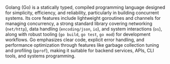 Golang (Go) is a statically typed, compiled programming language designed for simplicity, efficiency, and reliability, particularly in building concurrent systems. Its core features include lightweight goroutines and channels for managing concurrency, a strong standard library covering networking (`net/http`), data handling (`encoding/json`, `io`), and system interactions (`os`), along with robust tooling (`go build`, `go test`, `go mod`) for development workflows. Go emphasizes clear code, explicit error handling, and performance optimization through features like garbage collection tuning and profiling (`pprof`), making it suitable for backend services, APIs, CLI tools, and systems programming.